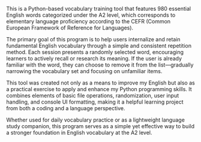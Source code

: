 This is a Python-based vocabulary training tool that features 980 essential English words categorized under the A2 level, which corresponds to elementary language proficiency according to the CEFR (Common European Framework of Reference for Languages).

The primary goal of this program is to help users internalize and retain fundamental English vocabulary through a simple and consistent repetition method. Each session presents a randomly selected word, encouraging learners to actively recall or research its meaning. If the user is already familiar with the word, they can choose to remove it from the list—gradually narrowing the vocabulary set and focusing on unfamiliar items.

This tool was created not only as a means to improve my English but also as a practical exercise to apply and enhance my Python programming skills. It combines elements of basic file operations, randomization, user input handling, and console UI formatting, making it a helpful learning project from both a coding and a language perspective.

Whether used for daily vocabulary practice or as a lightweight language study companion, this program serves as a simple yet effective way to build a stronger foundation in English vocabulary at the A2 level.
